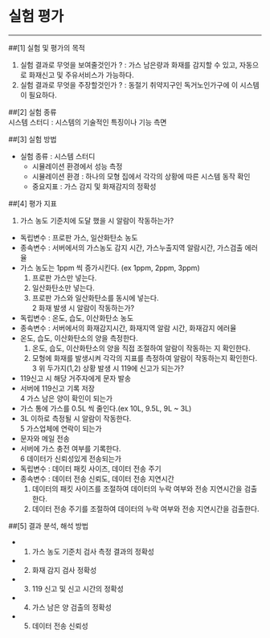 # 실험 평가
--------
##[1] 실험 및 평가의 목적  
1. 실험 결과로 무엇을 보여줄것인가 ? : 가스 남은량과 화재를 감지할 수 있고, 자동으로 화재신고 및 주유서비스가 가능하다.  
2. 실험 결과로 무엇을 주장할것인가 ? : 동절기 취약지구인 독거노인가구에 이 시스템이 필요하다.  
    
##[2] 실험 종류  
 시스템 스터디 : 시스템의 기술적인 특징이나 기능 측면  
    
##[3] 실험 방법  
- 실험 종류 : 시스템 스터디  
    - 시뮬레이션 환경에서 성능 측정  
    - 시뮬레이션 환경 : 하나의 모형 집에서 각각의 상황에 따른 시스템 동작 확인  
    - 중요지표 : 가스 감지 및 화재감지의 정확성  
  
##[4] 평가 지표  
1. 가스 농도 기준치에 도달 했을 시 알람이 작동하는가?  
  - 독립변수 : 프로판 가스, 일산화탄소 농도  
  - 종속변수 : 서버에서의 가스농도 감지 시간, 가스누출지역 알람시간, 가스검출 에러율  
  - 가스 농도는 1ppm 씩 증가시킨다. (ex 1ppm, 2ppm, 3ppm)  
    1) 프로판 가스만 넣는다.  
    2) 일산화탄소만 넣는다.  
    3) 프로판 가스와 일산화탄소를 동시에 넣는다.  
2 화재 발생 시 알람이 작동하는가?  
  - 독립변수 : 온도, 습도, 이산화탄소 농도  
  - 종속변수 : 서버에서의 화재감지시간, 화재지역 알람 시간, 화재감지 에러율  
  - 온도, 습도, 이산화탄소의 양을 측정한다.  
    1) 온도, 습도, 이산화탄소의 양을 직접 조절하여 알람이 작동하는 지 확인한다.  
    2) 모형에 화재를 발생시켜 각각의 지표를 측정하여 알람이 작동하는지 확인한다.  
3 위 두가지(1,2) 상황 발생 시 119에 신고가 되는가?  
  - 119신고 시 해당 거주자에게 문자 발송  
  - 서버에 119신고 기록 저장  
4 가스 남은 양이 확인이 되는가  
  - 가스 통에 가스를 0.5L 씩 줄인다.(ex 10L, 9.5L, 9L ~ 3L)  
  - 3L 이하로 측정될 시 알람이 작동한다.  
5 가스업체에 연락이 되는가  
  - 문자와 메일 전송  
  - 서버에 가스 충전 여부를 기록한다.  
6 데이터가 신뢰성있게 전송되는가  
  - 독립변수 : 데이터 패킷 사이즈, 데이터 전송 주기  
  - 종속변수 : 데이터 전송 신뢰도, 데이터 전송 지연시간  
     1) 데이터의 패킷 사이즈를 조절하여 데이터의 누락 여부와 전송 지연시간을 검출한다.  
     2) 데이터 전송 주기를 조절하여 데이터의 누락 여부와 전송 지연시간을 검출한다.  
    
##[5] 결과 분석, 해석 방법  
- 1. 가스 농도 기준치 검사 측정 결과의 정확성  
- 2. 화재 감지 검사 정확성  
- 3. 119 신고 및 신고 시간의 정확성  
- 4. 가스 남은 양 검출의 정확성  
- 5. 데이터 전송 신뢰성  
